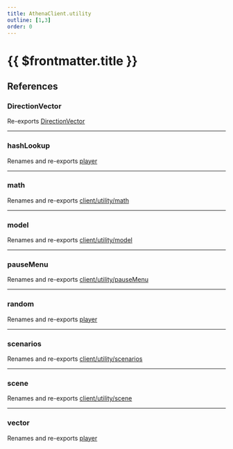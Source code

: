 ```yaml
---
title: AthenaClient.utility
outline: [1,3]
order: 0
---
```


# {{ $frontmatter.title }}


## References

### DirectionVector

Re-exports [DirectionVector](../classes/client_utility_directionToVector_DirectionVector.md)

___

### hashLookup

Renames and re-exports [player](server_config.md#player)

___

### math

Renames and re-exports [client/utility/math](client_utility_math.md)

___

### model

Renames and re-exports [client/utility/model](client_utility_model.md)

___

### pauseMenu

Renames and re-exports [client/utility/pauseMenu](client_utility_pauseMenu.md)

___

### random

Renames and re-exports [player](server_config.md#player)

___

### scenarios

Renames and re-exports [client/utility/scenarios](client_utility_scenarios.md)

___

### scene

Renames and re-exports [client/utility/scene](client_utility_scene.md)

___

### vector

Renames and re-exports [player](server_config.md#player)
